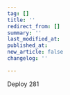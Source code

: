```yaml
---
tag: []
title: ''
redirect_from: []
summary: ''
last_modified_at: 
published_at: 
new_article: false
changelog: ''

---
```

Deploy 281